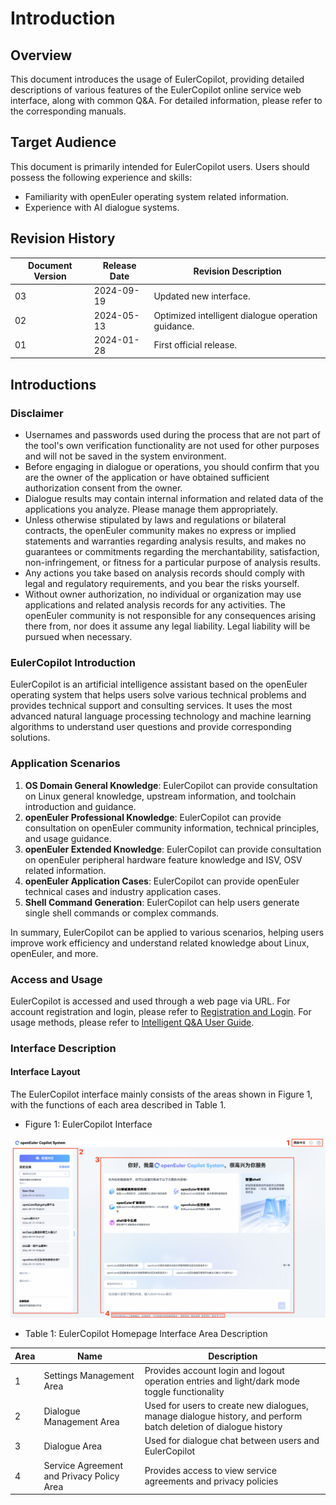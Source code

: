 # Introduction

## Overview

This document introduces the usage of EulerCopilot, providing detailed descriptions of various features of the EulerCopilot online service web interface, along with common Q&A. For detailed information, please refer to the corresponding manuals.

## Target Audience

This document is primarily intended for EulerCopilot users. Users should possess the following experience and skills:

- Familiarity with openEuler operating system related information.
- Experience with AI dialogue systems.

## Revision History

| Document Version | Release Date | Revision Description |
|------------------|--------------|---------------------|
| 03               | 2024-09-19   | Updated new interface. |
| 02               | 2024-05-13   | Optimized intelligent dialogue operation guidance. |
| 01               | 2024-01-28   | First official release. |

## Introductions

### Disclaimer

- Usernames and passwords used during the process that are not part of the tool's own verification functionality are not used for other purposes and will not be saved in the system environment.
- Before engaging in dialogue or operations, you should confirm that you are the owner of the application or have obtained sufficient authorization consent from the owner.
- Dialogue results may contain internal information and related data of the applications you analyze. Please manage them appropriately.
- Unless otherwise stipulated by laws and regulations or bilateral contracts, the openEuler community makes no express or implied statements and warranties regarding analysis results, and makes no guarantees or commitments regarding the merchantability, satisfaction, non-infringement, or fitness for a particular purpose of analysis results.
- Any actions you take based on analysis records should comply with legal and regulatory requirements, and you bear the risks yourself.
- Without owner authorization, no individual or organization may use applications and related analysis records for any activities. The openEuler community is not responsible for any consequences arising there from, nor does it assume any legal liability. Legal liability will be pursued when necessary.

### EulerCopilot Introduction

EulerCopilot is an artificial intelligence assistant based on the openEuler operating system that helps users solve various technical problems and provides technical support and consulting services. It uses the most advanced natural language processing technology and machine learning algorithms to understand user questions and provide corresponding solutions.

### Application Scenarios

1. **OS Domain General Knowledge**: EulerCopilot can provide consultation on Linux general knowledge, upstream information, and toolchain introduction and guidance.
2. **openEuler Professional Knowledge**: EulerCopilot can provide consultation on openEuler community information, technical principles, and usage guidance.
3. **openEuler Extended Knowledge**: EulerCopilot can provide consultation on openEuler peripheral hardware feature knowledge and ISV, OSV related information.
4. **openEuler Application Cases**: EulerCopilot can provide openEuler technical cases and industry application cases.
5. **Shell Command Generation**: EulerCopilot can help users generate single shell commands or complex commands.

In summary, EulerCopilot can be applied to various scenarios, helping users improve work efficiency and understand related knowledge about Linux, openEuler, and more.

### Access and Usage

EulerCopilot is accessed and used through a web page via URL. For account registration and login, please refer to [Registration and Login](./registration_and_login.md). For usage methods, please refer to [Intelligent Q&A User Guide](./qa_guide.md).

### Interface Description

#### Interface Layout

The EulerCopilot interface mainly consists of the areas shown in Figure 1, with the functions of each area described in Table 1.

- Figure 1: EulerCopilot Interface

![Copilot Interface](./pictures/main-page-sections.png)

- Table 1: EulerCopilot Homepage Interface Area Description

| Area | Name | Description |
|------|------|-------------|
| 1    | Settings Management Area | Provides account login and logout operation entries and light/dark mode toggle functionality |
| 2    | Dialogue Management Area | Used for users to create new dialogues, manage dialogue history, and perform batch deletion of dialogue history |
| 3    | Dialogue Area | Used for dialogue chat between users and EulerCopilot |
| 4    | Service Agreement and Privacy Policy Area | Provides access to view service agreements and privacy policies |
